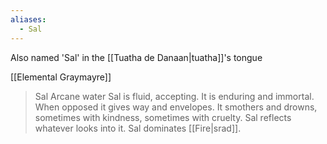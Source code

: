 ```yaml
---
aliases:
  - Sal
---
```

Also named 'Sal' in the [[Tuatha de Danaan|tuatha]]'s tongue

[[Elemental Graymayre]]
> Sal
> Arcane water
> Sal is fluid, accepting.
> It is enduring and immortal.
> When opposed it gives way and envelopes.
> It smothers and drowns, sometimes with
> kindness, sometimes with cruelty.
> Sal reflects whatever looks into it.
> Sal dominates [[Fire|srad]].